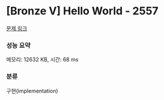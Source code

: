 # [Bronze V] Hello World - 2557 

[문제 링크](https://www.acmicpc.net/problem/2557) 

### 성능 요약

메모리: 12632 KB, 시간: 68 ms

### 분류

구현(implementation)

